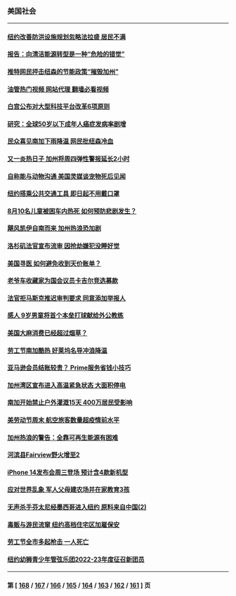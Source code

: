 ### 美国社会
---
#### [纽约改善防洪设施规划忽略法拉盛  居民不满](../../pages/ncid1078160/n13820670.md?09091645) 
#### [报告：向清洁能源转型是一种“危险的错觉”](../../pages/ncid1078160/n13820402.md?09091645) 
#### [推特网民抨击纽森的节能政策“摧毁加州”](../../pages/ncid1078160/n13820557.md?09091645) 
#### [油管热门视频 网站代理 翻墙必看视频](http://209.222.30.114:81/youtube.html?09091645)
#### [白宫公布对大型科技平台改革6项原则](../../pages/ncid1078160/n13820324.md?09091645) 
#### [研究：全球50岁以下成年人癌症发病率剧增](../../pages/ncid1078160/n13820332.md?09091645) 
#### [民众喜见南加下雨降温 网民批纽森冷血](../../pages/ncid1078160/n13820373.md?09091645) 
#### [又一炎热日子 加州将周四弹性警报延长2小时](../../pages/ncid1078160/n13820291.md?09091645) 
#### [自称能与动物沟通 美国灵媒谈宠物死后见闻](../../pages/ncid1078160/n13819940.md?09091645) 
#### [纽约搭乘公共交通工具 即日起不用戴口罩](../../pages/ncid1078160/n13819766.md?09091645) 
#### [8月10名儿童被困车内热死 如何预防悲剧发生？](../../pages/ncid1078160/n13819737.md?09091645) 
#### [飓风凯伊自南而来 加州热浪恐加剧](../../pages/ncid1078160/n13819604.md?09091645) 
#### [洛杉矶法官宣布流审 因抢劫嫌犯没睡好觉](../../pages/ncid1078160/n13819599.md?09091645) 
#### [美国寻医 如何避免收到天价账单？](../../pages/ncid1078160/n13819540.md?09091645) 
#### [老爷车收藏家为国会议员卡吉尔竞选募款](../../pages/ncid1078160/n13819513.md?09091645) 
#### [法官拒马斯克推迟审判要求 同意添加举报人](../../pages/ncid1078160/n13819369.md?09091645) 
#### [感人 9岁男童将首个本垒打球献给外公教练](../../pages/ncid1078160/n13819232.md?09091645) 
#### [美国大麻消费已经超过烟草？](../../pages/ncid1078160/n13819001.md?09091645) 
#### [劳工节南加酷热 好莱坞名导冲浪降温](../../pages/ncid1078160/n13818893.md?09091645) 
#### [亚马逊会员结账较贵？ Prime服务省钱小技巧](../../pages/ncid1078160/n13818878.md?09091645) 
#### [加州湾区宣布进入高温紧急状态 大面积停电](../../pages/ncid1078160/n13818796.md?09091645) 
#### [南加开始禁止户外灌溉15天 400万居民受影响](../../pages/ncid1078160/n13818819.md?09091645) 
#### [美劳动节周末 航空旅客数量超疫情前水平](../../pages/ncid1078160/n13818791.md?09091645) 
#### [加州热浪的警告：全靠可再生能源有困难](../../pages/ncid1078160/n13818767.md?09091645) 
#### [河滨县Fairview野火增至2](../../pages/ncid1078160/n13818753.md?09091645) 
#### [iPhone 14发布会周三登场 预计含4款新机型](../../pages/ncid1078160/n13818704.md?09091645) 
#### [应对世界乱象 军人父母建农场并在家教育3孩](../../pages/ncid1078160/n13818375.md?09091645) 
#### [无声杀手芬太尼经墨西哥进入纽约 原料来自中国(2)](../../pages/ncid1078160/n13818225.md?09091645) 
#### [毒贩与游民流窜  纽约高档住宅区加雇保安](../../pages/ncid1078160/n13818221.md?09091645) 
#### [劳工节全市多起枪击 一人死亡](../../pages/ncid1078160/n13818219.md?09091645) 
#### [纽约幼狮青少年管弦乐团2022-23年度征召新团员](../../pages/ncid1078160/n13818229.md?09091645) 

---
#### 第 [ [168](./168.md?09091645) / [167](./167.md?09091645) / [166](./166.md?09091645) / [165](./165.md?09091645) / [164](./164.md?09091645) / [163](./163.md?09091645) / [162](./162.md?09091645) / [161](./161.md?09091645) ] 页
